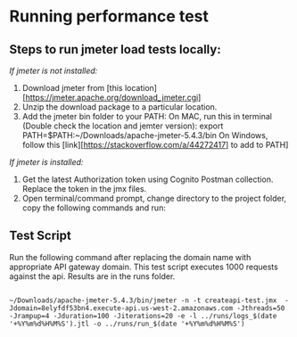 # Running performance test

## Steps to run jmeter load tests locally: 

_If jmeter is not installed:_
1. Download jmeter from [this location][https://jmeter.apache.org/download_jmeter.cgi]
2. Unzip the download package to a particular location. 
3. Add the jmeter bin folder to your PATH:
   On  MAC, run this in terminal (Double check the location and jemter version): export PATH=$PATH:~/Downloads/apache-jmeter-5.4.3/bin
   On Windows, follow this [link][https://stackoverflow.com/a/44272417] to add to PATH]


_If jmeter is installed:_

1. Get the latest Authorization token using Cognito Postman collection. Replace the token in the jmx files.
2. Open terminal/command prompt, change directory to the project folder, copy the following commands and run:


## Test Script

Run the following command after replacing the domain name with appropriate API gateway domain.
This test script executes 1000 requests against the api. Results are in the runs folder.

```

~/Downloads/apache-jmeter-5.4.3/bin/jmeter -n -t createapi-test.jmx  -Jdomain=8elyfdf53bn4.execute-api.us-west-2.amazonaws.com -Jthreads=50 -Jrampup=4 -Jduration=100 -Jiterations=20 -e -l ../runs/logs_$(date '+%Y%m%d%H%M%S').jtl -o ../runs/run_$(date '+%Y%m%d%H%M%S')

```

